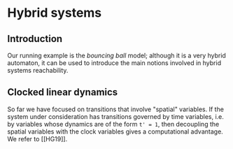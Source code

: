 # Hybrid systems

## Introduction


Our running example is the *bouncing ball* model; although it is a very hybrid automaton, it can be used to introduce the main notions involved in hybrid systems reachability.


## Clocked linear dynamics

So far we have focused on transitions that involve "spatial" variables.
If the system under consideration has transitions governed by time variables,
i.e. by variables whose dynamics are of the form ``t' = 1``, then decoupling the
spatial variables with the clock variables gives a computational advantage.
We refer to [[HG19]].

